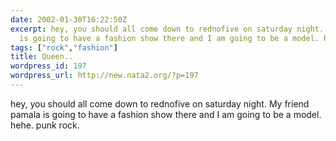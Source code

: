 ```yaml
---
date: 2002-01-30T16:22:50Z
excerpt: hey, you should all come down to rednofive on saturday night. My friend pamala
  is going to have a fashion show there and I am going to be a model. hehe. punk rock.
tags: ["rock","fashion"]
title: Queen..
wordpress_id: 197
wordpress_url: http://new.nata2.org/?p=197
---
```


hey, you should all come down to rednofive on saturday night. My friend pamala is going to have a fashion show there and I am going to be a model. hehe. punk rock.
